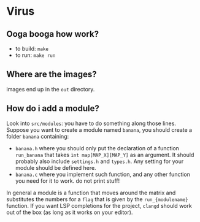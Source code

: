 # Virus
## Ooga booga how work?
- to build: `make`
- to run: `make run`

## Where are the images?
images end up in the `out` directory.

## How do i add a module?
Look into `src/modules`: you have to do something along those lines. Suppose you want to create a module named `banana`, you should create a folder `banana` containing:
- `banana.h` where you should only put the declaration of a function `run_banana` that takes `ìnt map[MAP_X][MAP_Y]` as an argument. It should probably also include `settings.h` and `types.h`. Any setting for your module should be defined here.
- `banana.c` where you implement such function, and any other function you need for it to work. do not print stuff!

In general a module is a function that moves around the matrix and substitutes the numbers for a `flag` that is given by the `run_{modulename}` function.
If you want LSP completions for the project, `clangd` should work out of the box (as long as it works on your editor).
